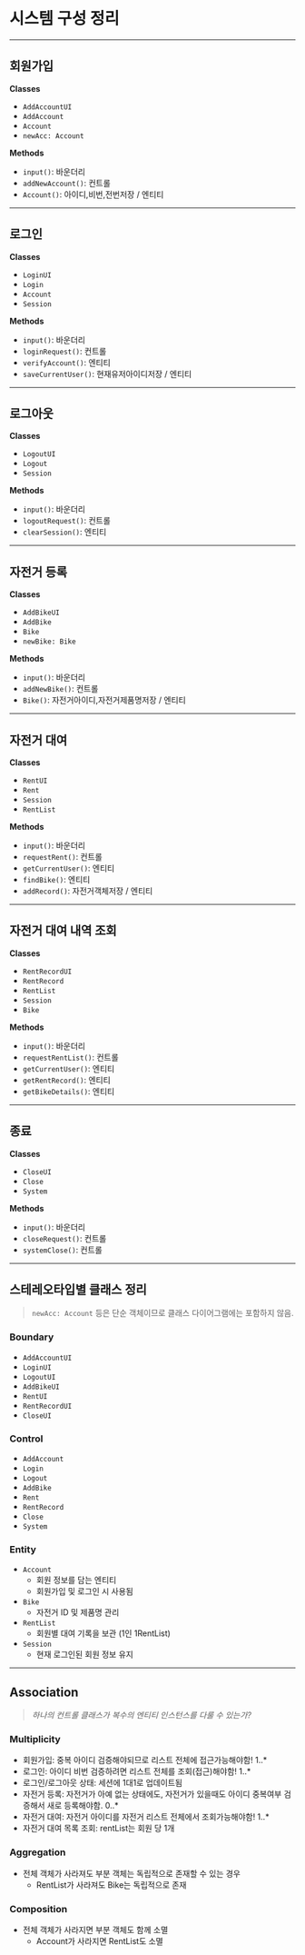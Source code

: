 # 시스템 구성 정리

---

## 회원가입
**Classes**  
- `AddAccountUI`  
- `AddAccount`  
- `Account`  
- `newAcc: Account` 

**Methods**  
- `input()`: 바운더리  
- `addNewAccount()`: 컨트롤  
- `Account()`: 아이디,비번,전번저장 / 엔티티    

---

## 로그인
**Classes**  
- `LoginUI`  
- `Login`  
- `Account`  
- `Session`  

**Methods**  
- `input()`: 바운더리  
- `loginRequest()`: 컨트롤   
- `verifyAccount()`: 엔티티   
- `saveCurrentUser()`: 현재유저아이디저장 / 엔티티  

---

## 로그아웃
**Classes**  
- `LogoutUI`  
- `Logout`  
- `Session`  

**Methods**  
- `input()`: 바운더리  
- `logoutRequest()`: 컨트롤  
- `clearSession()`: 엔티티  

---

## 자전거 등록
**Classes**  
- `AddBikeUI`  
- `AddBike`  
- `Bike`  
- `newBike: Bike`    

**Methods**  
- `input()`: 바운더리  
- `addNewBike()`: 컨트롤  
- `Bike()`: 자전거아이디,자전거제품명저장 / 엔티티  

---

## 자전거 대여
**Classes**  
- `RentUI`  
- `Rent`  
- `Session`  
- `RentList`  

**Methods**  
- `input()`: 바운더리  
- `requestRent()`: 컨트롤  
- `getCurrentUser()`: 엔티티  
- `findBike()`: 엔티티  
- `addRecord()`: 자전거객체저장 / 엔티티  

---

## 자전거 대여 내역 조회
**Classes**  
- `RentRecordUI`  
- `RentRecord`  
- `RentList`  
- `Session`  
- `Bike`  

**Methods**  
- `input()`: 바운더리  
- `requestRentList()`: 컨트롤  
- `getCurrentUser()`: 엔티티  
- `getRentRecord()`: 엔티티  
- `getBikeDetails()`: 엔티티 

---

## 종료
**Classes**  
- `CloseUI`  
- `Close`  
- `System`  

**Methods**  
- `input()`: 바운더리  
- `closeRequest()`: 컨트롤  
- `systemClose()`: 컨트롤  

---

## 스테레오타입별 클래스 정리

> `newAcc: Account` 등은 단순 객체이므로 클래스 다이어그램에는 포함하지 않음.

###  Boundary
- `AddAccountUI`  
- `LoginUI`  
- `LogoutUI`  
- `AddBikeUI`  
- `RentUI`  
- `RentRecordUI`  
- `CloseUI`

###  Control
- `AddAccount`  
- `Login`  
- `Logout`  
- `AddBike`  
- `Rent`  
- `RentRecord`  
- `Close`
- `System`  
  
###  Entity
- `Account`  
  - 회원 정보를 담는 엔티티  
  - 회원가입 및 로그인 시 사용됨  
- `Bike`  
  - 자전거 ID 및 제품명 관리  
- `RentList`  
  - 회원별 대여 기록을 보관 (1인 1RentList)  
- `Session`  
  - 현재 로그인된 회원 정보 유지  
  
---
  
##  Association  
> *하나의 컨트롤 클래스가 복수의 엔티티 인스턴스를 다룰 수 있는가?*  
  
### Multiplicity  
- 회원가입: 중복 아이디 검증해야되므로 리스트 전체에 접근가능해야함! 1..*  
- 로그인: 아이디 비번 검증하려면 리스트 전체를 조회(접근)해야함! 1..*  
- 로그인/로그아웃 상태: 세션에 1대1로 업데이트됨  
- 자전거 등록: 자전거가 아예 없는 상태에도, 자전거가 있을때도 아이디 중복여부 검증해서 새로 등록해야함. 0..*  
- 자전거 대여: 자전거 아이디를 자전거 리스트 전체에서 조회가능해야함! 1..*  
- 자전거 대여 목록 조회: rentList는 회원 당 1개  
    
### Aggregation   
- 전체 객체가 사라져도 부분 객체는 독립적으로 존재할 수 있는 경우
    - RentList가 사라져도 Bike는 독립적으로 존재  
  
### Composition  
- 전체 객체가 사라지면 부분 객체도 함께 소멸    
    - Account가 사라지면 RentList도 소멸  